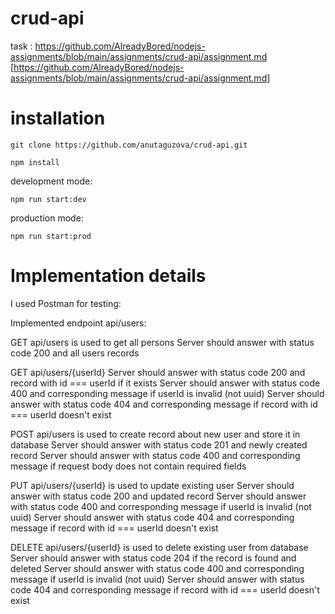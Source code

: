 # crud-api

task : https://github.com/AlreadyBored/nodejs-assignments/blob/main/assignments/crud-api/assignment.md [https://github.com/AlreadyBored/nodejs-assignments/blob/main/assignments/crud-api/assignment.md]

# installation

    git clone https://github.com/anutaguzova/crud-api.git

    npm install


development mode:
 
    npm run start:dev

production mode:

    npm run start:prod  

# Implementation details

I used Postman for testing:

Implemented endpoint api/users:

GET api/users is used to get all persons
Server should answer with status code 200 and all users records

GET api/users/{userId}
Server should answer with status code 200 and record with id === userId if it exists
Server should answer with status code 400 and corresponding message if userId is invalid (not uuid)
Server should answer with status code 404 and corresponding message if record with id === userId doesn't exist

POST api/users is used to create record about new user and store it in database
Server should answer with status code 201 and newly created record
Server should answer with status code 400 and corresponding message if request body does not contain required fields

PUT api/users/{userId} is used to update existing user
Server should answer with status code 200 and updated record
Server should answer with status code 400 and corresponding message if userId is invalid (not uuid)
Server should answer with status code 404 and corresponding message if record with id === userId doesn't exist

DELETE api/users/{userId} is used to delete existing user from database
Server should answer with status code 204 if the record is found and deleted
Server should answer with status code 400 and corresponding message if userId is invalid (not uuid)
Server should answer with status code 404 and corresponding message if record with id === userId doesn't exist

